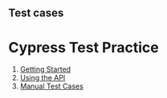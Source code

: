 ## Test cases

# Cypress Test Practice

1. [Getting Started](./getting-started.md)
2. [Using the API](./manual-test-cases.md)
3. [Manual Test Cases](./using-the-api.md)

